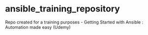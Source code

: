 # ansible_training_repository
Repo created for a training purposes - Getting Started with Ansible : Automation made easy (Udemy)
